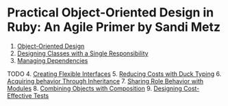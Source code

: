 # Practical Object-Oriented Design in Ruby: An Agile Primer by Sandi Metz

1. [Object-Oriented Design](object-oriented-design.md)
2. [Designing Classes with a Single Responsibility](designing-classes-with-srp.md)
3. [Managing Dependencies](managing-dependencies.md)


TODO
4. [Creating Flexible Interfaces]()
5. [Reducing Costs with Duck Typing]()
6. [Acquiring behavior Through Inheritance]() 
7. [Sharing Role Behavior with Modules]()
8. [Combining Objects with Composition]()
9. [Designing Cost-Effective Tests]()
